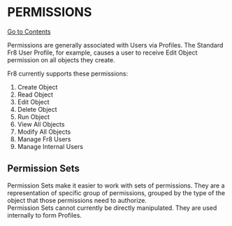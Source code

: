 # PERMISSIONS
[Go to Contents](https://github.com/Fr8org/Fr8Core/blob/master/Docs/Home.md)

Permissions are generally associated with Users via Profiles. The Standard Fr8 User Profile, for example, causes a user to receive Edit Object
permission on all objects they create.

Fr8 currently supports these permissions:

1. Create Object
2. Read Object
3. Edit Object
4. Delete Object
5. Run Object
6. View All Objects
7.  Modify All Objects
8. Manage Fr8 Users
9. Manage Internal Users

## Permission Sets

Permission Sets make it easier to work with sets of permissions. They are a representation of specific group of permissions, grouped by the type of the object that those permissions need to authorize.   
Permission Sets cannot currently be directly manipulated. They are used internally to  form Profiles.
